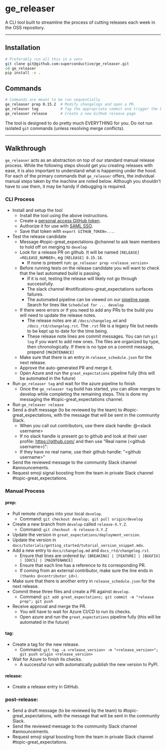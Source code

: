 # ge_releaser

A CLI tool built to streamline the process of cutting releases each week in the OSS repository.

---

## Installation
```bash
# Preferably run all this in a venv
git clone git@github.com:superconductive/ge_releaser.git
cd ge_releaser
pip install -e .
```

## Commands
```bash
# Commands are meant to be run sequentially
ge_releaser prep 0.15.2  # Modify changelogs and open a PR.
ge_releaser tag          # Tag the appropriate commit and trigger the build process
ge_releaser release      # Create a new GitHub release page
```

The tool is designed to do pretty much EVERYTHING for you. Do not run isolated `git` commands (unless resolving merge conflicts).

---

## Walkthrough

`ge_releaser` acts as an abstraction on top of our standard manual release process. While the following steps should get you creating releases with ease, it is also important to understand what is happening under the hood. For each of the primary commands that `ge_releaser` offers, the individual manual steps taken by the machine are noted below. Although you shouldn't have to use them, it may be handy if debugging is required.

### CLI Process
- Install and setup the tool
  - Install the tool using the above instructions.
  - Create a [personal access GitHub token](https://docs.github.com/en/authentication/keeping-your-account-and-data-secure/creating-a-personal-access-token).
  - Authorize it for use with [SAML SSO](https://docs.github.com/en/enterprise-cloud@latest/authentication/authenticating-with-saml-single-sign-on/authorizing-a-personal-access-token-for-use-with-saml-single-sign-on).
  - Save that token with `export GITHUB_TOKEN=...`.
- Test the release candidate
  - Message #topic-great_expectations @channel to ask team members to hold off on merging to `develop`
  - Look for a release PR on github. It will be named `[RELEASE] <RELEASE_NUMBER>`, eg `[RELEASE] 0.15.18`.
    - If none is present run: `ge_releaser prep <release_version>`
  - Before running tests on the release candidate you will want to check that the last automated build is passing. 
    - If it is not, testing the release will likely not go through successfully. 
    - The slack channel #notifications-great_expectations surfaces failures.
    - The automated pipeline can be viewed on our [pipeline page](https://dev.azure.com/great-expectations/great_expectations/_build?definitionId=1). Search for lines like `Scheduled for ... develop`
  - If there were errors or if you need to add any PRs to the build you will need to update the release notes.
    - The release notes are at `/docs/changelog.md` and `/docs_rtd/changelog.rst`. The `.rst` file is a legacy file but needs to be kept up to date for the time being.
    - These release note lines are commit messages. You can run `git log` if you want to add new ones. The files are organized by type, then chronologically. If there is no type on a commit message, prepend `[MAINTENANCE]`
  - Make sure that there is an entry in `release_schedule.json` for the next release.
  - Approve the auto-generated PR and merge it.
  - Open Azure and run the `great_expectations` pipeline fully (this will be automated in the future)
- Run `ge_releaser tag` and wait for the azure pipeline to finish
  - Once the `ge_releaser tag` build has started, you can allow merges to develop while completing the remaining steps. This is done my messaging the #topic-great_expectations channel.
- Run `ge_releaser release`
- Send a draft message (to be reviewed by the team) to #topic-great_expectations, with the message that will be sent in the community Slack.
  - When you call out contributors, use there slack handle: @\<slack username\>
  - If no slack handle is present go to github and look at their user profile: https://github.com/<username> and then use "Real name (\<github username\>)":
  - If they have no real name, use their github handle: "\<github username\>"
- Send the reviewed message to the community Slack channel #announcements.
- Request emoji signal boosting from the team in private Slack channel #topic-great_expectations.

### Manual Process

#### prep:
- Pull remote changes into your local `develop`.
  - Command: `git checkout develop; git pull origin/develop`
- Create a new branch from `develop` called `release-X.Y.Z`.
  - Command: `git checkout -b release-X.Y.Z`
- Update the version in `great_expectations/deployment_version`.
- Update the version in `docs/tutorials/getting_started/tutorial_version_snippet.mdx`.
- Add a new entry to `docs/changelog.md` and `docs_rtd/changelog.rst`.
  - Ensure that lines are ordered by: `[BREAKING] | [FEATURE] | [BUGFIX] | [DOCS] | [MAINTENANCE]`
  - Ensure that each line has a reference to its corresponding PR.
  - If coming from an external contributor, make sure the line ends in `(thanks @<contributor_id>)`.
- Make sure that there is another entry in `release_schedule.json` for the next release.
- Commit these three files and create a PR against `develop`.
  - Command: `git add great_expectations; git commit -m "release prep"; git push`
- Receive approval and merge the PR.
  - You will have to wait for Azure CI/CD to run its checks.
  - Open azure and run the `great_expectations` pipeline fully (this will be automated in the future)

#### tag:
- Create a tag for the new release.
  - Command: `git tag -a <release_version> -m "<release_version>"; git push origin <release_version>`
- Wait for Azure to finish its checks.
  - A successful run with automatically publish the new version to PyPI.

#### release:
- Create a release entry in GitHub.

### post-release:
- Send a draft message (to be reviewed by the team) to #topic-great_expectations, with the message that will be sent in the community Slack.
- Send the reviewed meesage to the community Slack channel #announcements.
- Request emoji signal boosting from the team in private Slack channel #topic-great_expectations.

